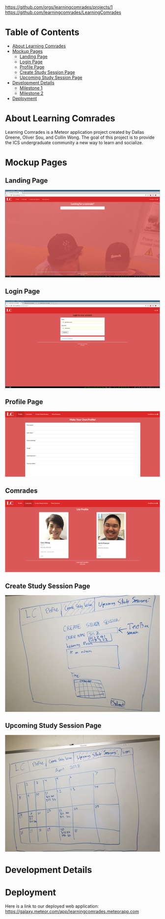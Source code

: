 https://github.com/orgs/learningcomrades/projects/1
https://github.com/learningcomrades/LearningComrades

# Table of Contents

* [About Learning Comrades](#about-learning-comrades)
* [Mockup Pages](#mockup-pages)
  * [Landing Page](#landing-page)
  * [Login Page](#login-page)
  * [Profile Page](#profile-page)
  * [Create Study Session Page](#create-study-session-page)
  * [Upcoming Study Session Page](#upcoming-study-session-page)
* [Development Details](#development-details)
  * [Milestone 1](#milestone-1)
  * [Milestone 2](#milestone-2)
* [Deployment](#deployment)
  
 
# About Learning Comrades

Learning Comrades is a Meteor application project created by Dallas Greene, Oliver Sou, and Collin Wong. The goal of this project 
is to provide the ICS undergraduate community a new way to learn and socialize.

# Mockup Pages

## Landing Page

![](images/landing_page2.png)

## Login Page

![](images/login2.png)

## Profile Page

![](images/profile2.PNG)

## Comrades

![](images/comrades.PNG)

## Create Study Session Page

![](images/create.jpg)

## Upcoming Study Session Page

![](images/upcoming.jpg)

# Development Details

# Deployment

Here is a link to our deployed web application: https://galaxy.meteor.com/app/learningcomrades.meteorapp.com

